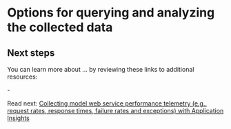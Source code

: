 # Options for querying and analyzing the collected data


## Next steps

You can learn more about ... by reviewing these links to additional resources:

-[]()

Read next: [Collecting model web service performance telemetry (e.g., request rates, response times, failure rates and exceptions) with Application Insights](./model-webservice-performance-telemetry.md)